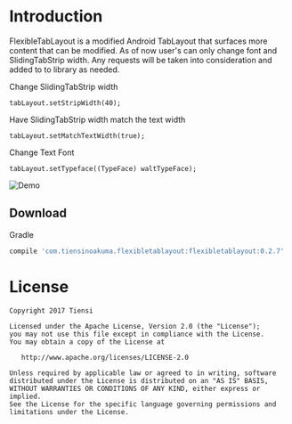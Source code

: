 Introduction
====

FlexibleTabLayout is a modified Android TabLayout that surfaces more content that can be modified.
As of now user's can only change font and SlidingTabStrip width. Any requests will be taken into
consideration and added to to library as needed.

Change SlidingTabStrip width

```
tabLayout.setStripWidth(40);
```

Have SlidingTabStrip width match the text width

```
tabLayout.setMatchTextWidth(true);
```

Change Text Font

```
tabLayout.setTypeface((TypeFace) waltTypeFace);
```

![Demo](https://cloud.githubusercontent.com/assets/4589397/25103335/1d1df160-238a-11e7-809f-bc9f3ce9b871.gif)

Download
--------

Gradle
```groovy
compile 'com.tiensinoakuma.flexibletablayout:flexibletablayout:0.2.7'
```

License
=======

    Copyright 2017 Tiensi

    Licensed under the Apache License, Version 2.0 (the "License");
    you may not use this file except in compliance with the License.
    You may obtain a copy of the License at

       http://www.apache.org/licenses/LICENSE-2.0

    Unless required by applicable law or agreed to in writing, software
    distributed under the License is distributed on an "AS IS" BASIS,
    WITHOUT WARRANTIES OR CONDITIONS OF ANY KIND, either express or implied.
    See the License for the specific language governing permissions and
    limitations under the License.
